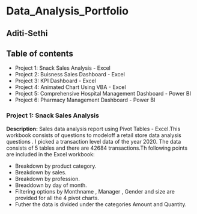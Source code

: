 # Data_Analysis_Portfolio
## Aditi-Sethi
## Table of contents
- Project 1: Snack Sales Analysis - Excel
- Project 2: Buisness Sales Dashboard - Excel
- Project 3: KPI Dashboard - Excel
- Project 4: Animated Chart Using VBA - Excel
- Project 5: Comprehensive Hospital Management Dashboard - Power BI
- Project 6: Pharmacy Management Dashboard - Power BI
### Project 1: Snack Sales Analysis
**Description:** Sales data analysis report using Pivot Tables - Excel.This workbook consists of questions to modeloff a retail store data analysis questions . I picked a transaction level data of the year 2020. The data consists of 5 tables and there are 42684 transactions.Th following points are included in the Excel workbook:
- Breakdown by product category.
- Breakdown by sales.
- Breakdown by profession.
- Breaddown by day of month.
- Filtering options by Monthname , Manager , Gender and size are provided for all the 4 pivot charts.
- Futher the data is divided under the categories Amount and Quantity.
